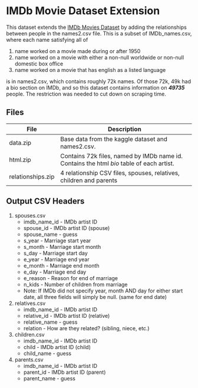 # IMDb Movie Dataset Extension

This dataset extends the [IMDb Movies Dataset](https://www.kaggle.com/stefanoleone992/imdb-extensive-dataset?select=IMDb+movies.csv)
by adding the relationships between people in the names2.csv file.
This is a subset of IMDb_names.csv, where each name satisfying all of

1. name worked on a movie made during or after 1950
2. name worked on a movie with either a non-null worldwide or non-null domestic box office
3. name worked on a movie that has english as a listed language

is in names2.csv, which contains roughly 72k names. Of those 72k, 49k had a bio section on
IMDb, and so this dataset contains information on ***49735*** people.
The restriction was needed to cut down on scraping time.

## Files

|File|Description|
|----|-----------|
|data.zip|Base data from the kaggle dataset and names2.csv.|
|html.zip|Contains 72k files, named by IMDb name id. Contains the html *bio* table of each artist.|
|relationships.zip|4 relationship CSV files, spouses, relatives, children and parents|

## Output CSV Headers

1. spouses.csv
   * imdb_name_id - IMDb artist ID
   * spouse_id - IMDb artist ID (spouse)
   * spouse_name - guess
   * s_year - Marriage start year
   * s_month - Marriage start month
   * s_day - Marriage start day
   * e_year - Marriage end year
   * e_month - Marriage end month
   * e_day - Marriage end day
   * e_reason - Reason for end of marriage
   * n_kids - Number of children from marriage
   * Note: If IMDb did not specify year, month AND day for either
     start date, all three fields will simply be null. (same for end date)
2. relatives.csv
   * imdb_name_id - IMDb artist ID
   * relative_id - IMDb artist ID (relative)
   * relative_name - guess
   * relation - How are they related? (sibling, niece, etc.)
3. children.csv
   * imdb_name_id - IMDb artist ID
   * child - IMDb artist ID (child)
   * child_name - guess
4. parents.csv
   * imdb_name_id - IMDb artist ID
   * parent_id - IMDb artist ID (parent)
   * parent_name - guess
